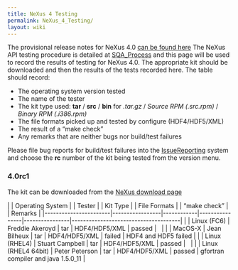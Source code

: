 ```yaml
---
title: NeXus 4 Testing
permalink: NeXus_4_Testing/
layout: wiki
---
```


The provisional release notes for NeXus 4.0 [can be found
here](Nexus_4_Release_Notes "wikilink") The NeXus API testing procedure
is detailed at [SQA\_Process](SQA_Process "wikilink") and this page will
be used to record the results of testing for NeXus 4.0. The appropriate
kit should be downloaded and then the results of the tests recorded
here. The table should record:

-   The operating system version tested
-   The name of the tester
-   The kit type used: **tar** / **src** / **bin** for *.tar.gz* /
    *Source RPM (.src.rpm)* / *Binary RPM (.i386.rpm)*
-   The file formats picked up and tested by configure (HDF4/HDF5/XML)
-   The result of a “make check”
-   Any remarks that are neither bugs nor build/test failures

Please file bug reports for build/test failures into the
[IssueReporting](IssueReporting "wikilink") system and choose the **rc**
number of the kit being tested from the version menu.

### 4.0rc1

The kit can be downloaded from the [NeXus download
page](http://download.nexusformat.org/kits)

| | Operating System    | | Tester        | | Kit Type | | File Formats | | “make check” | | Remarks                            |
|-----------------------|-----------------|------------|----------------|----------------|--------------------------------------|
| | Linux (FC6)         | Freddie Akeroyd | tar        | HDF4/HDF5/XML  | passed         |                                      |
| | MacOS-X             | Jean Bilheux    | tar        | HDF4/HDF5/XML  | failed         | HDF4 and HDF5 failed                 |
| | Linux (RHEL4)       | Stuart Campbell | tar        | HDF4/HDF5/XML  | passed         |                                      |
| | Linux (RHEL4 64bit) | Peter Peterson  | tar        | HDF4/HDF5/XML  | passed         | gfortran compiler and java 1.5.0\_11 |


